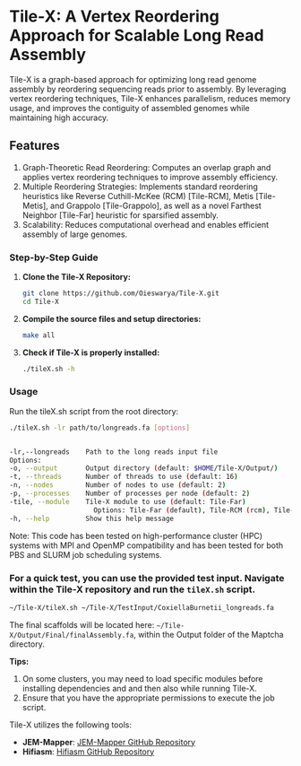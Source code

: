 # Tile-X: A Vertex Reordering Approach for Scalable Long Read Assembly

Tile-X is a graph-based approach for optimizing long read genome assembly by reordering sequencing reads prior to assembly. By leveraging vertex reordering techniques, Tile-X enhances parallelism, reduces memory usage, and improves the contiguity of assembled genomes while maintaining high accuracy.

## Features

1. Graph-Theoretic Read Reordering: Computes an overlap graph and applies vertex reordering techniques to improve assembly efficiency.
2. Multiple Reordering Strategies: Implements standard reordering heuristics like Reverse Cuthill-McKee (RCM) [Tile-RCM], Metis [Tile-Metis], and Grappolo [Tile-Grappolo], as well as a novel Farthest Neighbor [Tile-Far] heuristic for sparsified assembly.
3. Scalability: Reduces computational overhead and enables efficient assembly of large genomes.

### Step-by-Step Guide

1. **Clone the Tile-X Repository:**

   ```bash
   git clone https://github.com/Oieswarya/Tile-X.git
   cd Tile-X

2. **Compile the source files and setup directories:**

   ```bash
   make all

3. **Check if Tile-X is properly installed:**

   ```bash
   ./tileX.sh -h


### Usage
Run the tileX.sh script from the root directory:

```bash
./tileX.sh -lr path/to/longreads.fa [options]


-lr,--longreads    Path to the long reads input file
Options:
-o, --output       Output directory (default: $HOME/Tile-X/Output/)
-t, --threads      Number of threads to use (default: 16)
-n, --nodes        Number of nodes to use (default: 2)
-p, --processes    Number of processes per node (default: 2)
-tile, --module    Tile-X module to use (default: Tile-Far)
                     Options: Tile-Far (default), Tile-RCM (rcm), Tile-Metis (met), Tile-Grappolo (grap)
-h, --help         Show this help message
```

Note:
This code has been tested on high-performance cluster (HPC) systems with MPI and OpenMP compatibility and has been tested for both PBS and SLURM job scheduling systems.


### For a quick test, you can use the provided test input. Navigate within the Tile-X repository and run the `tileX.sh` script. 

```bash
~/Tile-X/tileX.sh ~/Tile-X/TestInput/CoxiellaBurnetii_longreads.fa
```

The final scaffolds will be located here: `~/Tile-X/Output/Final/finalAssembly.fa`, within the Output folder of the Maptcha directory.




**Tips:**
1. On some clusters, you may need to load specific modules before installing dependencies and and then also while running Tile-X.
2. Ensure that you have the appropriate permissions to execute the job script.

Tile-X utilizes the following tools:

- **JEM-Mapper**: [JEM-Mapper GitHub Repository](https://github.com/TazinRahman1105050/JEM-Mapper)
- **Hifiasm**: [Hifiasm GitHub Repository](https://github.com/chhylp123/hifiasm)
